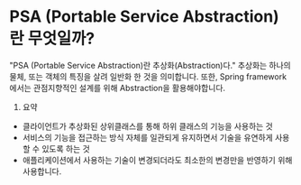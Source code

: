 # PSA (Portable Service Abstraction)란 무엇일까?

"PSA (Portable Service Abstraction)란 추상화(Abstraction)다."
추상화는 하나의 물체, 또는 객체의 특징을 살려 일반화 한 것을 의미합니다.
또한, Spring framework에서는 관점지향적인 설계를 위해 Abstraction을 활용해야합니다.
 
1. 요약
- 클라이언트가 추상화된 상위클래스를 통해 하위 클래스의 기능을 사용하는 것 
- 서비스의 기능을 접근하는 방식 자체를 일관되게 유지하면서 기술을 유연하게 사용할 수 있도록 하는 것 
- 애플리케이션에서 사용하는 기술이 변경되더라도 최소한의 변경만을 반영하기 위해 사용합니다. 